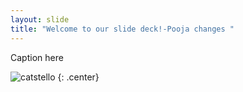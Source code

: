 ```yaml
---
layout: slide
title: "Welcome to our slide deck!-Pooja changes "
---
```


Caption here

![catstello](https://octodex.github.com/images/catstello.png)
{: .center}
